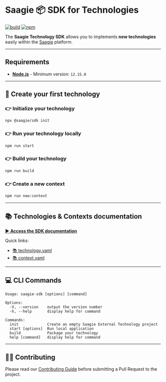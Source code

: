 # Saagie 📦 SDK for Technologies

[![build](https://img.shields.io/github/workflow/status/saagie/sdk/Master%20Build)][build]
[![npm](https://img.shields.io/npm/v/@saagie/sdk)][npm]

[build]: https://github.com/saagie/sdk/actions?query=workflow%3A%22Master+Build%22
[npm]: https://www.npmjs.com/package/@saagie/sdk

The **Saagie Technology SDK** allows you to implements **new technologies** easily within the [Saagie](https://www.saagie.com/) platform.

---

## Requirements

* **[Node.js](https://nodejs.org/)** - Minimum version: `12.15.0`

---

## 🤩 Create your first technology

### 👉 Initialize your technology

```sh
npx @saagie/sdk init
```

### 👉 Run your technology locally

```sh
npm run start
```

### 👉 Build your technology

```sh
npm run build
```

### 👉 Create a new context

```sh
npm run new:context
```

---

## 📚 Technologies & Contexts documentation

**[▶️ Access the SDK documentation](https://saagie.zendesk.com/hc/en-us/articles/360013330039-Create-and-manage-technologies)**

Quick links:

* [📚 technology.yaml](https://saagie.zendesk.com/hc/en-us/articles/360013330039-Create-and-manage-technologies#_attributes)
* [📚 context.yaml](https://saagie.zendesk.com/hc/en-us/articles/360013330039-Create-and-manage-technologies#external-tech)

---

## 💻 CLI Commands

```
Usage: saagie-sdk [options] [command]

Options:
  -V, --version    output the version number
  -h, --help       display help for command

Commands:
  init             Create an empty Saagie External Technology project
  start [options]  Run local application
  build            Package your technology
  help [command]   display help for command
```

---

## 👩‍👨‍ Contributing
Please read our [Contributing Guide](./CONTRIBUTING.md) before submitting a Pull Request to the project.
